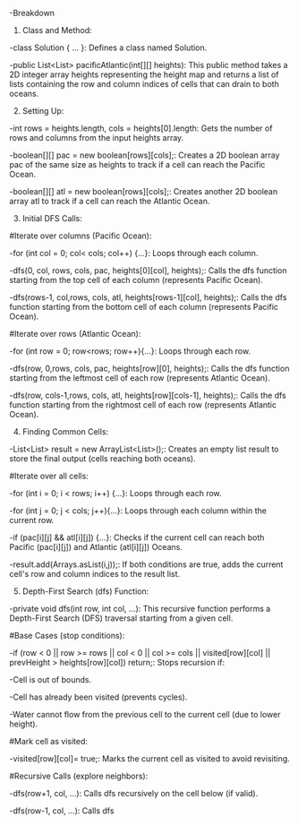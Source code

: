 -Breakdown

1. Class and Method:

-class Solution { ... }: Defines a class named Solution.

-public List<List<Integer>> pacificAtlantic(int[][] heights): This public method takes a 2D integer array heights representing the height map and returns a list of lists containing the row and column indices of cells that can drain to both oceans.

2. Setting Up:

-int rows = heights.length, cols = heights[0].length: Gets the number of rows and columns from the input heights array.

-boolean[][] pac = new boolean[rows][cols];: Creates a 2D boolean array pac of the same size as heights to track if a cell can reach the Pacific Ocean.

-boolean[][] atl = new boolean[rows][cols];: Creates another 2D boolean array atl to track if a cell can reach the Atlantic Ocean.

3. Initial DFS Calls:

#Iterate over columns (Pacific Ocean):

-for (int col = 0; col< cols; col++) {...}: Loops through each column.

-dfs(0, col, rows, cols, pac, heights[0][col], heights);: Calls the dfs function starting from the top cell of each column (represents Pacific Ocean).

-dfs(rows-1, col,rows, cols, atl, heights[rows-1][col], heights);: Calls the dfs function starting from the bottom cell of each column (represents Pacific Ocean).

#Iterate over rows (Atlantic Ocean):

-for (int row = 0; row<rows; row++){...}: Loops through each row.

-dfs(row, 0,rows, cols, pac, heights[row][0], heights);: Calls the dfs function starting from the leftmost cell of each row (represents Atlantic Ocean).

-dfs(row, cols-1,rows, cols, atl, heights[row][cols-1], heights);: Calls the dfs function starting from the rightmost cell of each row (represents Atlantic Ocean).

4. Finding Common Cells:

-List<List<Integer>> result = new ArrayList<List<Integer>>();: Creates an empty list result to store the final output (cells reaching both oceans).

#Iterate over all cells:

-for (int i = 0; i < rows; i++) {...}: Loops through each row.

-for (int j = 0; j < cols; j++){...}: Loops through each column within the current row.

-if (pac[i][j] && atl[i][j]) {...}: Checks if the current cell can reach both Pacific (pac[i][j]) and Atlantic (atl[i][j]) Oceans.

-result.add(Arrays.asList(i,j));: If both conditions are true, adds the current cell's row and column indices to the result list.

5. Depth-First Search (dfs) Function:

-private void dfs(int row, int col, ...): This recursive function performs a Depth-First Search (DFS) traversal starting from a given cell.

#Base Cases (stop conditions):

-if (row < 0 || row >= rows || col < 0 || col >= cols || visited[row][col] || prevHeight > heights[row][col]) return;: Stops recursion if:

-Cell is out of bounds.

-Cell has already been visited (prevents cycles).

-Water cannot flow from the previous cell to the current cell (due to lower height).

#Mark cell as visited:

-visited[row][col]= true;: Marks the current cell as visited to avoid revisiting.

#Recursive Calls (explore neighbors):

-dfs(row+1, col, ...): Calls dfs recursively on the cell below (if valid).

-dfs(row-1, col, ...): Calls dfs
